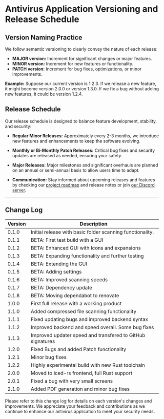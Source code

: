 # Antivirus Application Versioning and Release Schedule

## Version Naming Practice

We follow semantic versioning to clearly convey the nature of each release:

- **MAJOR version:** Increment for significant changes or major features.
- **MINOR version:** Increment for new features or functionality.
- **PATCH version:** Increment for bug fixes, optimizations, or minor improvements.

**Example:** Suppose our current version is 1.2.3. If we release a new feature, it might become version 2.0.0 or version 1.3.0. If we fix a bug without adding new features, it could be version 1.2.4.

## Release Schedule

Our release schedule is designed to balance feature development, stability, and security:

- **Regular Minor Releases:** Approximately every 2-3 months, we introduce new features and enhancements to keep the software evolving.

- **Monthly or Bi-Monthly Patch Releases:** Critical bug fixes and security updates are released as needed, ensuring your safety.

- **Major Releases:** Major milestones and significant overhauls are planned on an annual or semi-annual basis to allow users time to adapt.

- **Communication:** Stay informed about upcoming releases and features by checking our [project roadmap](https://github.com/orgs/Raspirus/projects/3) and release notes or join [our Discord server](https://discord.gg/Vx7fW9PA8B).

---

## Change Log

| Version | Description                                                |
|---------|------------------------------------------------------------|
| 0.1.0   | Initial release with basic folder scanning functionality.  |
| 0.1.1   | BETA: First test build with a GUI                          |
| 0.1.2   | BETA: Enhanced GUI with Icons and expansions               |
| 0.1.3   | BETA: Expanding functionality and further testing          |
| 0.1.4   | BETA: Extending the GUI                                    |
| 0.1.5   | BETA: Adding settings                                      |
| 0.1.6   | BETA: Improved scanning speeds                             |
| 0.1.7   | BETA: Dependency update                                    |
| 0.1.8   | BETA: Moving dependabot to renovate                        |
| 1.0.0   | First full release with a working product                  |
| 1.1.0   | Added compressed file scanning functionality               |
| 1.1.1   | Fixed updating bugs and improved backend syntax            |
| 1.1.2   | Improved backend and speed overall. Some bug fixes         |
| 1.1.3   | Improved updater speed and transfered to GitHub signatures |
| 1.2.0   | Fixed Bugs and added Patch functionality                   |
| 1.2.1   | Minor bug fixes                                            |
| 1.2.2   | Highly experimental build with new Rust toolchain          |
| 2.0.0   | Moved to iced-rs frontend, full Rust support               |
| 2.0.1   | Fixed a bug with very small screens                        |
| 2.1.0   | Added PDF generation and minor bug fixes                   |


Please refer to this change log for details on each version's changes and improvements. We appreciate your feedback and contributions as we continue to enhance our antivirus application to meet your security needs.
